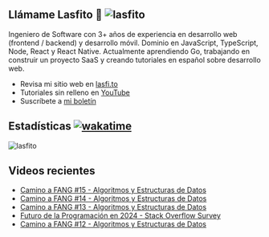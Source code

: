 
## Llámame Lasfito 👋 <img src="https://komarev.com/ghpvc/?username=lasfito&label=Profile%20views&color=0e75b6&style=flat" alt="lasfito" /> 

Ingeniero de Software con 3+ años de experiencia en desarrollo web (frontend / backend) y desarrollo móvil. Dominio en JavaScript, TypeScript, Node, React y React Native. Actualmente aprendiendo Go, trabajando en construir un proyecto SaaS y creando tutoriales en español sobre desarrollo web.

  - Revisa mi sitio web en [lasfi.to](https://lasfi.to)
  - Tutoriales sin relleno en [YouTube](https://www.youtube.com/channel/UCwfeUZwjfNsIFqFURiqkLSw)
  - Suscríbete a <a href="http://lasfi.to/1-2-3/"  target="_blank"> mi boletín </a>
   

## Estadísticas [![wakatime](https://wakatime.com/badge/user/5f64052e-88c6-4b16-a87a-e9f52142e69a.svg)](https://wakatime.com/@5f64052e-88c6-4b16-a87a-e9f52142e69a)


<img align="center" src="https://github-readme-stats.vercel.app/api/top-langs?username=lasfito&show_icons=true&locale=es&layout=compact&langs_count=4&theme=nord&custom_title=Stack+según+GitHub" alt="lasfito" /> 

## Videos recientes
<!-- BLOG-POST-LIST:START -->
- [Camino a FANG #15 - Algoritmos y Estructuras de Datos](https://www.youtube.com/watch?v=9hA8QemD4Os)
- [Camino a FANG #14 - Algoritmos y Estructuras de Datos](https://www.youtube.com/watch?v=ysK0FR9JAFY)
- [Camino a FANG #13 - Algoritmos y Estructuras de Datos](https://www.youtube.com/watch?v=-7fHEIk_nBA)
- [Futuro de la Programación en 2024 - Stack Overflow Survey](https://www.youtube.com/watch?v=YiRGXuBZHoc)
- [Camino a FANG #12 - Algoritmos y Estructuras de Datos](https://www.youtube.com/watch?v=JvhpVhbGevc)
<!-- BLOG-POST-LIST:END -->











  
